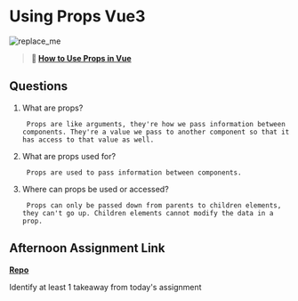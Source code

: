 # Using Props Vue3

![replace_me](https://codeworks.blob.core.windows.net/public/assets/img/illustrations/placeholder.svg)

> **📖 [How to Use Props in Vue](https://codeworksacademy.com/fs-student-guide/resources/wk6/02-Props)**

## Questions

1. What are props?

        Props are like arguments, they're how we pass information between components. They're a value we pass to another component so that it has access to that value as well.

2. What are props used for?

        Props are used to pass information between components.

3. Where can props be used or accessed?

        Props can only be passed down from parents to children elements, they can't go up. Children elements cannot modify the data in a prop.

## Afternoon Assignment Link

**[Repo](https://github.com/TamraPeterson/nasa)**

Identify at least 1 takeaway from today's assignment
